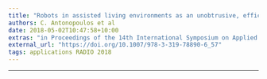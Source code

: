 ```yaml
---
title: "Robots in assisted living environments as an unobtrusive, efficient, reliable and modular solution for independent ageing: The RADIO Experience"
authors: C. Antonopoulos et al
date: 2018-05-02T10:47:58+10:00
extras: "in Proceedings of the 14th International Symposium on Applied Reconfigurable Computing (ARC 2018), Santorini Island, Greece, 2-4 May 2018. Published as LNCS 10824, 2018."
external_url: "https://doi.org/10.1007/978-3-319-78890-6_57"
tags: applications RADIO 2018
---
```

---
<!--Demographic and epidemiologic transitions have brought a new health care paradigm where life expectancy is increasing as well as the need for long-term care. To meet the resulting challenge, healthcare systems need to take full advantage of new opportunities offered by technical advancements in ICT. The RADIO project explores a novel approach to user acceptance and unobtrusiveness: an integrated smart home/assistant robot system where health monitoring equipment is an obvious and accepted part of the user’s daily life. By using the smart home/assistant robot as sensing equipment for health monitoring, we mask the functionality of the sensors rather than the sensors themselves. In this manner, sensors do not need to be discrete and cumbersome to install; they do however need to be perceived as a natural component of the smart home/assistant robot functionalities.-->
